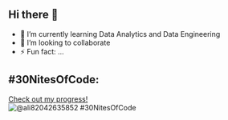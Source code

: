 ## Hi there 👋

- 🌱 I’m currently learning Data Analytics and Data Engineering
- 👯 I’m looking to collaborate 
- ⚡ Fun fact: ...


## #30NitesOfCode:
  [Check out my progress!](https://www.codedex.io/@ali82042635852/30-nites-of-code)  
  ![@ali82042635852 #30NitesOfCode](https://www.codedex.io/api/petStatus?user=ali82042635852)
